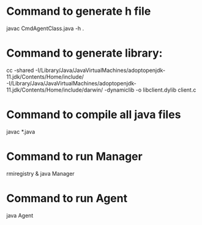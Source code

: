 # Command to generate h file
javac CmdAgentClass.java -h .

# Command to generate library: 
cc -shared -I/Library/Java/JavaVirtualMachines/adoptopenjdk-11.jdk/Contents/Home/include/ \
       -I/Library/Java/JavaVirtualMachines/adoptopenjdk-11.jdk/Contents/Home/include/darwin/ -dynamiclib -o libclient.dylib client.c


# Command to compile all java files
javac *.java

# Command to run Manager
rmiregistry &
java Manager

# Command to run Agent
java Agent